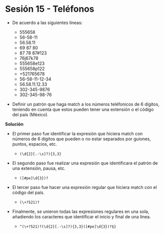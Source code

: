 # Sesión 15 - Teléfonos

* De acuerdo a las siguientes líneas:

	* 555658
	* 56-58-11
	* 56.58.11
	* 69 87 80
	* 87 78 87#123
	* 76j67k78
	* 555658e123
	* 555658p122
	* +521765678
	* 56-58-11-12-34
	* 56.58.11.12.33
	* 302-345-9876
	* 302-345-98-76

* Definir un patrón que haga match a los números teléfonicos de 6 dígitos, teniendo en cuenta que estos pueden tener una extensión o el código del país (México).

**Solución**

* El primer paso fue identificar la expresión que hiciera match con números de 6 dígitos que pueden o no estar separados por guiones, puntos, espacios, etc.

	* `(\d{2}[.-\s]?){3,3}`

* El segundo paso fue realizar una expresión que identificara el patrón de una extensión, pausa, etc.

	* `([#pe]\d{3})?`

* El tercer paso fue hacer una expresión regular que hiciera match con el código del país.

	* `(\+?521)?`

* Finalmente, se unieron todas las expresiones regulares en una sola, añadiendo los caracteres que identificar el inicio y final de una línea.

	* `^(\+?521)?(\d{2}[.-\s]?){3,3}([#pe]\d{3})?$}`
